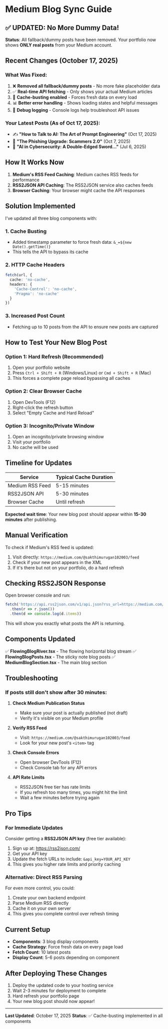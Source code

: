 # Medium Blog Sync Guide

## ✅ UPDATED: No More Dummy Data!

**Status**: All fallback/dummy posts have been removed. Your portfolio now shows **ONLY real posts** from your Medium account.

## Recent Changes (October 17, 2025)

### What Was Fixed:
1. ❌ **Removed all fallback/dummy posts** - No more fake placeholder data
2. ✅ **Real-time API fetching** - Only shows your actual Medium articles
3. 🔄 **Cache-busting enabled** - Forces fresh data on every load
4. 📊 **Better error handling** - Shows loading states and helpful messages
5. 🐛 **Debug logging** - Console logs help troubleshoot API issues

### Your Latest Posts (As of Oct 17, 2025):
- ✍️ **"How to Talk to AI: The Art of Prompt Engineering"** (Oct 17, 2025)
- 🎣 **"The Phishing Upgrade: Scammers 2.0"** (Oct 7, 2025)
- 🤖 **"AI in Cybersecurity: A Double-Edged Sword..."** (Jul 6, 2025)

## How It Works Now

1. **Medium's RSS Feed Caching**: Medium caches RSS feeds for performance
2. **RSS2JSON API Caching**: The RSS2JSON service also caches feeds
3. **Browser Caching**: Your browser might cache the API responses

## Solution Implemented

I've updated all three blog components with:

### 1. Cache Busting
- Added timestamp parameter to force fresh data: `&_=${new Date().getTime()}`
- This tells the API to bypass its cache

### 2. HTTP Cache Headers
```typescript
fetch(url, {
  cache: 'no-cache',
  headers: {
    'Cache-Control': 'no-cache',
    'Pragma': 'no-cache'
  }
})
```

### 3. Increased Post Count
- Fetching up to 10 posts from the API to ensure new posts are captured

## How to Test Your New Blog Post

### Option 1: Hard Refresh (Recommended)
1. Open your portfolio website
2. Press `Ctrl + Shift + R` (Windows/Linux) or `Cmd + Shift + R` (Mac)
3. This forces a complete page reload bypassing all caches

### Option 2: Clear Browser Cache
1. Open DevTools (F12)
2. Right-click the refresh button
3. Select "Empty Cache and Hard Reload"

### Option 3: Incognito/Private Window
1. Open an incognito/private browsing window
2. Visit your portfolio
3. No cache will be used

## Timeline for Updates

| Service | Typical Cache Duration |
|---------|------------------------|
| Medium RSS Feed | 5-15 minutes |
| RSS2JSON API | 5-30 minutes |
| Browser Cache | Until refresh |

**Expected wait time**: Your new blog post should appear within **15-30 minutes** after publishing.

## Manual Verification

To check if Medium's RSS feed is updated:

1. Visit directly: `https://medium.com/@sakthimurugan102003/feed`
2. Check if your new post appears in the XML
3. If it's there but not on your portfolio, do a hard refresh

## Checking RSS2JSON Response

Open browser console and run:
```javascript
fetch('https://api.rss2json.com/v1/api.json?rss_url=https://medium.com/@sakthimurugan102003/feed&_=' + Date.now())
  .then(r => r.json())
  .then(d => console.log(d.items))
```

This will show you exactly what posts the API is returning.

## Components Updated

✅ **FlowingBlogRiver.tsx** - The flowing horizontal blog stream
✅ **FlowingBlogPosts.tsx** - The sticky note blog posts
✅ **MediumBlogSection.tsx** - The main blog section

## Troubleshooting

### If posts still don't show after 30 minutes:

1. **Check Medium Publication Status**
   - Make sure your post is actually published (not draft)
   - Verify it's visible on your Medium profile

2. **Verify RSS Feed**
   - Visit: `https://medium.com/@sakthimurugan102003/feed`
   - Look for your new post's `<item>` tag

3. **Check Console Errors**
   - Open browser DevTools (F12)
   - Check Console tab for any API errors

4. **API Rate Limits**
   - RSS2JSON free tier has rate limits
   - If you refresh too many times, you might hit the limit
   - Wait a few minutes before trying again

## Pro Tips

### For Immediate Updates
Consider getting a **RSS2JSON API key** (free tier available):
1. Sign up at: https://rss2json.com/
2. Get your API key
3. Update the fetch URLs to include: `&api_key=YOUR_API_KEY`
4. This gives you higher rate limits and priority caching

### Alternative: Direct RSS Parsing
For even more control, you could:
1. Create your own backend endpoint
2. Parse Medium RSS directly
3. Cache it on your own server
4. This gives you complete control over refresh timing

## Current Setup

- **Components**: 3 blog display components
- **Cache Strategy**: Force fresh data on every page load
- **Fetch Count**: 10 latest posts
- **Display Count**: 5-6 posts depending on component

## After Deploying These Changes

1. Deploy the updated code to your hosting service
2. Wait 2-3 minutes for deployment to complete
3. Hard refresh your portfolio page
4. Your new blog post should now appear!

---

**Last Updated**: October 17, 2025
**Status**: ✅ Cache-busting implemented in all components
